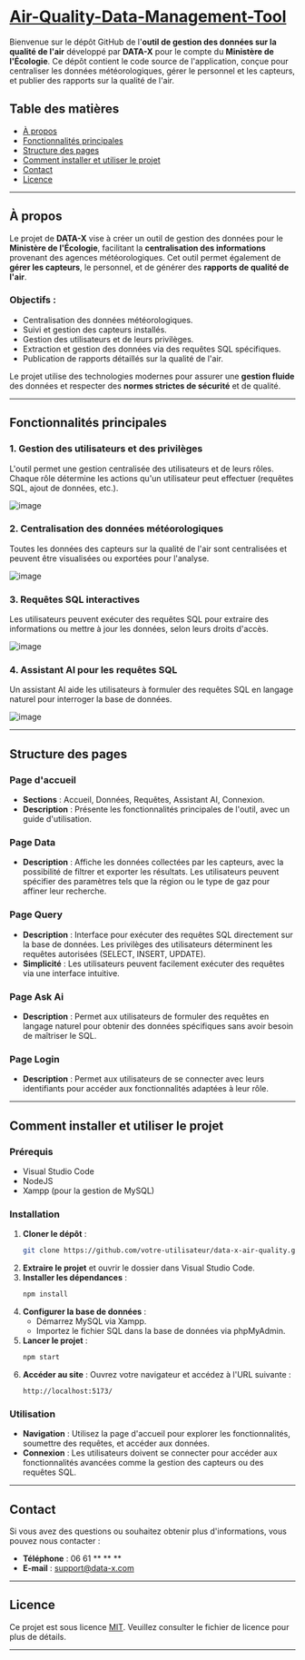 # [Air-Quality-Data-Management-Tool](https://mr22206.github.io/Air-Quality-Data-Management-Tool/)

Bienvenue sur le dépôt GitHub de l'**outil de gestion des données sur la qualité de l'air** développé par **DATA-X** pour le compte du **Ministère de l'Écologie**. Ce dépôt contient le code source de l'application, conçue pour centraliser les données météorologiques, gérer le personnel et les capteurs, et publier des rapports sur la qualité de l'air.

## Table des matières
- [À propos](#à-propos)
- [Fonctionnalités principales](#fonctionnalités-principales)
- [Structure des pages](#structure-des-pages)
- [Comment installer et utiliser le projet](#comment-installer-et-utiliser-le-projet)
- [Contact](#contact)
- [Licence](#licence)

---

## À propos
Le projet de **DATA-X** vise à créer un outil de gestion des données pour le **Ministère de l'Écologie**, facilitant la **centralisation des informations** provenant des agences météorologiques. Cet outil permet également de **gérer les capteurs**, le personnel, et de générer des **rapports de qualité de l'air**.

### Objectifs :
- Centralisation des données météorologiques.
- Suivi et gestion des capteurs installés.
- Gestion des utilisateurs et de leurs privilèges.
- Extraction et gestion des données via des requêtes SQL spécifiques.
- Publication de rapports détaillés sur la qualité de l'air.

Le projet utilise des technologies modernes pour assurer une **gestion fluide** des données et respecter des **normes strictes de sécurité** et de qualité.

---

## Fonctionnalités principales

### 1. **Gestion des utilisateurs et des privilèges**
L'outil permet une gestion centralisée des utilisateurs et de leurs rôles. Chaque rôle détermine les actions qu'un utilisateur peut effectuer (requêtes SQL, ajout de données, etc.).

![image](https://github.com/user-attachments/assets/79886ad2-dcfc-4d13-b4fe-17fc1c08cc52)

### 2. **Centralisation des données météorologiques**
Toutes les données des capteurs sur la qualité de l'air sont centralisées et peuvent être visualisées ou exportées pour l'analyse.

![image](https://github.com/user-attachments/assets/a90c51e7-6f33-4a42-93d0-de888a00ed06)

### 3. **Requêtes SQL interactives**
Les utilisateurs peuvent exécuter des requêtes SQL pour extraire des informations ou mettre à jour les données, selon leurs droits d'accès.

![image](https://github.com/user-attachments/assets/067d9f8f-0803-41d2-bbef-35790ecf9a62)

### 4. **Assistant AI pour les requêtes SQL**
Un assistant AI aide les utilisateurs à formuler des requêtes SQL en langage naturel pour interroger la base de données.

![image](https://github.com/user-attachments/assets/feb951d2-c927-45d9-a61c-2926fa7a61c0)

---

## Structure des pages

### Page d'accueil
- **Sections** : Accueil, Données, Requêtes, Assistant AI, Connexion.
- **Description** : Présente les fonctionnalités principales de l'outil, avec un guide d'utilisation.

### Page Data
- **Description** : Affiche les données collectées par les capteurs, avec la possibilité de filtrer et exporter les résultats. Les utilisateurs peuvent spécifier des paramètres tels que la région ou le type de gaz pour affiner leur recherche.

### Page Query
- **Description** : Interface pour exécuter des requêtes SQL directement sur la base de données. Les privilèges des utilisateurs déterminent les requêtes autorisées (SELECT, INSERT, UPDATE).
- **Simplicité** : Les utilisateurs peuvent facilement exécuter des requêtes via une interface intuitive.

### Page Ask Ai
- **Description** : Permet aux utilisateurs de formuler des requêtes en langage naturel pour obtenir des données spécifiques sans avoir besoin de maîtriser le SQL.

### Page Login
- **Description** : Permet aux utilisateurs de se connecter avec leurs identifiants pour accéder aux fonctionnalités adaptées à leur rôle.

---

## Comment installer et utiliser le projet

### Prérequis
- Visual Studio Code
- NodeJS
- Xampp (pour la gestion de MySQL)

### Installation

1. **Cloner le dépôt** :
   ```bash
   git clone https://github.com/votre-utilisateur/data-x-air-quality.git
   ```
2. **Extraire le projet** et ouvrir le dossier dans Visual Studio Code.
3. **Installer les dépendances** :
   ```bash
   npm install
   ```
4. **Configurer la base de données** :
   - Démarrez MySQL via Xampp.
   - Importez le fichier SQL dans la base de données via phpMyAdmin.
5. **Lancer le projet** :
   ```bash
   npm start
   ```
6. **Accéder au site** :
   Ouvrez votre navigateur et accédez à l'URL suivante :
   ```
   http://localhost:5173/
   ```

### Utilisation
- **Navigation** : Utilisez la page d'accueil pour explorer les fonctionnalités, soumettre des requêtes, et accéder aux données.
- **Connexion** : Les utilisateurs doivent se connecter pour accéder aux fonctionnalités avancées comme la gestion des capteurs ou des requêtes SQL.

---

## Contact
Si vous avez des questions ou souhaitez obtenir plus d'informations, vous pouvez nous contacter :
- **Téléphone** : 06 61 ** ** **
- **E-mail** : support@data-x.com

---

## Licence
Ce projet est sous licence [MIT](LICENSE). Veuillez consulter le fichier de licence pour plus de détails.

---

